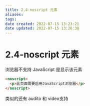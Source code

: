 ```yaml
---
title: 2.4-noscript 元素
aliases: 
tags: 
date created: 2022-07-15 13:23:21
date updated: 2022-07-15 13:26:38
---
```


# 2.4-noscript 元素

浏览器不支持 JavaScript 是显示该元素

```html
<noscript>
  <p>此页面需要启用JavaScript浏览器</p>
</noscript>
```
类似的还有 audito 和 video支持